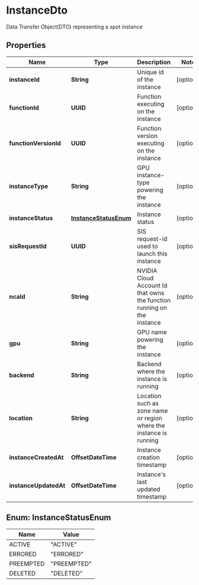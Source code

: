 

# InstanceDto

Data Transfer Object(DTO) representing a spot instance

## Properties

| Name | Type | Description | Notes |
|------------ | ------------- | ------------- | -------------|
|**instanceId** | **String** | Unique id of the instance |  [optional] |
|**functionId** | **UUID** | Function executing on the instance |  [optional] |
|**functionVersionId** | **UUID** | Function version executing on the instance |  [optional] |
|**instanceType** | **String** | GPU instance-type powering the instance |  [optional] |
|**instanceStatus** | [**InstanceStatusEnum**](#InstanceStatusEnum) | Instance status |  [optional] |
|**sisRequestId** | **UUID** | SIS request-id used to launch this instance |  [optional] |
|**ncaId** | **String** | NVIDIA Cloud Account Id that owns the function running on the instance |  [optional] |
|**gpu** | **String** | GPU name powering the instance |  [optional] |
|**backend** | **String** | Backend where the instance is running |  [optional] |
|**location** | **String** | Location such as zone name or region where the instance is running |  [optional] |
|**instanceCreatedAt** | **OffsetDateTime** | Instance creation timestamp |  [optional] |
|**instanceUpdatedAt** | **OffsetDateTime** | Instance&#39;s last updated timestamp |  [optional] |



## Enum: InstanceStatusEnum

| Name | Value |
|---- | -----|
| ACTIVE | &quot;ACTIVE&quot; |
| ERRORED | &quot;ERRORED&quot; |
| PREEMPTED | &quot;PREEMPTED&quot; |
| DELETED | &quot;DELETED&quot; |



